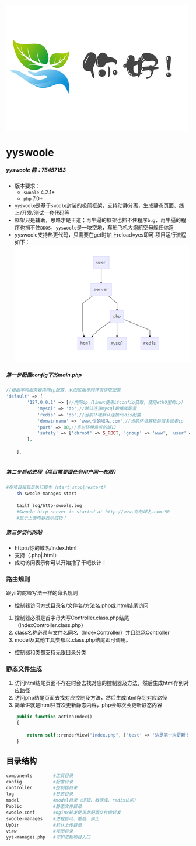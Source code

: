 ![yys](https://github.com/1019227215/yyswoole/blob/master/Public/image/nh.png)  
# yyswoole
##### yyswoole 群：75457153
* 版本要求：
  * `swoole` 4.2.1+
  * `php` 7.0+
* `yyswoole`是基于`swoole`封装的极简框架，支持动静分离，生成静态页面、线上/开发/测试一套代码等
* 框架只是辅助，思路才是王道；再牛逼的框架也挡不住程序`bug`，再牛逼的程序也挡不住`DDOS`，`yyswoole`是一块空地，车船飞机大炮航空母舰任你造
* yyswoole支持热更代码，只需要在get时加上reload=yes即可 项目运行流程如下：
![yys](https://github.com/1019227215/yyswoole/blob/master/Public/image/yys.png)
##### 第一步配置config下的main.php
```php
//根据不同服务器内网ip配置，从而区服不同环境读取配置
'default' => [
        '127.0.0.1' => [//内网ip（linux使用ifconfig获取，使用eth0里的ip）
            'mysql' => 'db',//默认连接mysql数据库配置
            'redis' => 'db',//当前环境默认连接redis配置
            'domainname' => 'www.你的域名.com',//当前环境解析的域名或者ip
            'port' => 80,//当前环境监听的端口
            'safety' => ['chroot' => S_ROOT, 'group' => 'www', 'user' => 'www',],//代码默认目录、起任务进程的用户
        ],

    ],
    
```

##### 第二步启动进程（项目需要跟任务用户同一权限）
```sh
#在项目根目录执行脚本（start|stop|restart）
    sh swoole-manages start
    
    tailf log/http-swoole.log 
    #Swoole http server is started at http://www.你的域名.com:80
    #显示上面内容表示成功！
```

##### 第三步访问网站
* http://你的域名/index.html
* 支持（.php|.html）
* 成功访问表示你可以开始撸了干吧伙计！

### 路由规则
跟yii的驼峰写法一样的命名规则
* 控制器访问方式目录名/文件名/方法名.php或.html结尾访问
1. 控制器必须是首字母大写Controller.class.php结尾（IndexController.class.php）
2. class名称必须与文件名同名（IndexController）并且继承Controller
3. model及其他工具类都以.class.php结尾即可调用。
* 控制器和类都支持无限目录分类

### 静态文件生成
1. 访问html结尾页面不存在时会去找对应的控制器及方法，然后生成html存到对应路径
2. 访问php结尾页面去找对应控制及方法，然后生成html存到对应路径
3. 简单讲就是html只首次更新静态内容，php会每次会更新静态内容
```php
    public function actionIndex()
    {

        return self::renderView("index.php", ['test' => '这是第一次更新！']);
    }
```

## 目录结构
```sh
components        #工具目录
config            #配置目录
controller        #控制器目录
log               #日志目录
model             #model目录（逻辑、数据库、redis访问）
Public            #静态文件目录
swoole.conf       #nginx转发使用此配置文件做转发
swoole-manages    #进程启动、重启、停止
UpDir             #默认上传目录
view              #视图目录
yys-manages.php   #守护进程项目入口

```

